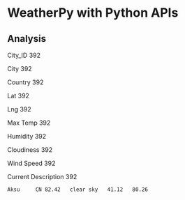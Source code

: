 # WeatherPy with Python APIs


## Analysis



City_ID                392

City                   392

Country                392

Lat                    392

Lng                    392

Max Temp               392

Humidity               392

Cloudiness             392

Wind Speed             392

Current Description    392



	Aksu	 CN	82.42	clear sky	41.12	80.26	

